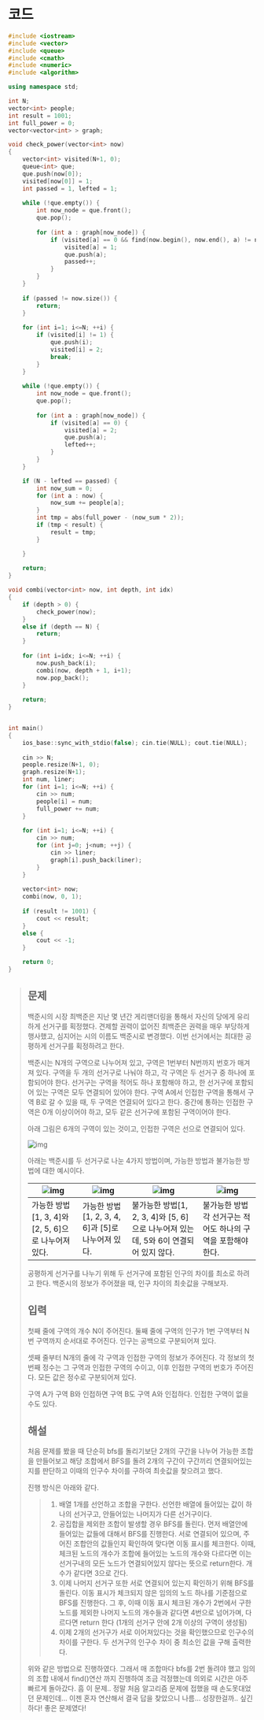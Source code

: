 # 코드

```c++
#include <iostream>
#include <vector>
#include <queue>
#include <cmath>
#include <numeric>
#include <algorithm>

using namespace std;

int N;
vector<int> people;
int result = 1001;
int full_power = 0;
vector<vector<int> > graph;

void check_power(vector<int> now)
{
    vector<int> visited(N+1, 0);
    queue<int> que;
    que.push(now[0]);
    visited[now[0]] = 1;
    int passed = 1, lefted = 1;
    
    while (!que.empty()) {
        int now_node = que.front();
        que.pop();
        
        for (int a : graph[now_node]) {
            if (visited[a] == 0 && find(now.begin(), now.end(), a) != now.end()) {
                visited[a] = 1;
                que.push(a);
                passed++;
            }
        }
    }
    
    if (passed != now.size()) {
        return;
    }
    
    for (int i=1; i<=N; ++i) {
        if (visited[i] != 1) {
            que.push(i);
            visited[i] = 2;
            break;
        }
    }
    
    while (!que.empty()) {
        int now_node = que.front();
        que.pop();
        
        for (int a : graph[now_node]) {
            if (visited[a] == 0) {
                visited[a] = 2;
                que.push(a);
                lefted++;
            }
        }
    }

    if (N - lefted == passed) {
        int now_sum = 0;
        for (int a : now) {
            now_sum += people[a];
        }
        int tmp = abs(full_power - (now_sum * 2));
        if (tmp < result) {
            result = tmp;
        }

    }
    
    return;
}

void combi(vector<int> now, int depth, int idx)
{
    if (depth > 0) {
        check_power(now);
    }
    else if (depth == N) {
        return;
    }
    
    for (int i=idx; i<=N; ++i) {
        now.push_back(i);
        combi(now, depth + 1, i+1);
        now.pop_back();
    }
    
    return;
}


int main()
{
    ios_base::sync_with_stdio(false); cin.tie(NULL); cout.tie(NULL);
    
    cin >> N;
    people.resize(N+1, 0);
    graph.resize(N+1);
    int num, liner;
    for (int i=1; i<=N; ++i) {
        cin >> num;
        people[i] = num;
        full_power += num;
    }
    
    for (int i=1; i<=N; ++i) {
        cin >> num;
        for (int j=0; j<num; ++j) {
            cin >> liner;
            graph[i].push_back(liner);
        }
    }
    
    vector<int> now;
    combi(now, 0, 1);
    
    if (result != 1001) {
        cout << result;
    }
    else {
        cout << -1;
    }

    return 0;
}

```



> ## 문제
>
> 백준시의 시장 최백준은 지난 몇 년간 게리맨더링을 통해서 자신의 당에게 유리하게 선거구를 획정했다. 견제할 권력이 없어진 최백준은 권력을 매우 부당하게 행사했고, 심지어는 시의 이름도 백준시로 변경했다. 이번 선거에서는 최대한 공평하게 선거구를 획정하려고 한다.
>
> 백준시는 N개의 구역으로 나누어져 있고, 구역은 1번부터 N번까지 번호가 매겨져 있다. 구역을 두 개의 선거구로 나눠야 하고, 각 구역은 두 선거구 중 하나에 포함되어야 한다. 선거구는 구역을 적어도 하나 포함해야 하고, 한 선거구에 포함되어 있는 구역은 모두 연결되어 있어야 한다. 구역 A에서 인접한 구역을 통해서 구역 B로 갈 수 있을 때, 두 구역은 연결되어 있다고 한다. 중간에 통하는 인접한 구역은 0개 이상이어야 하고, 모두 같은 선거구에 포함된 구역이어야 한다.
>
> 아래 그림은 6개의 구역이 있는 것이고, 인접한 구역은 선으로 연결되어 있다.
>
> ![img](https://upload.acmicpc.net/08218f4c-2653-4861-a4c1-e7ce808f3a85/-/preview/)
>
> 아래는 백준시를 두 선거구로 나눈 4가지 방법이며, 가능한 방법과 불가능한 방법에 대한 예시이다.
>
> | ![img](https://upload.acmicpc.net/b82fcf21-6f4c-4797-bda6-215e14099d19/-/preview/) | ![img](https://upload.acmicpc.net/32947e26-4ec4-4b20-99f1-106d8386683d/-/preview/) | ![img](https://upload.acmicpc.net/f5dd6143-c013-46d3-ba4c-dadc48bdf5bc/-/preview/) | ![img](https://upload.acmicpc.net/548b1153-84de-4b85-9697-2561b019a02b/-/preview/) |
> | ------------------------------------------------------------ | ------------------------------------------------------------ | ------------------------------------------------------------ | ------------------------------------------------------------ |
> | 가능한 방법[1, 3, 4]와 [2, 5, 6]으로 나누어져 있다.          | 가능한 방법[1, 2, 3, 4, 6]과 [5]로 나누어져 있다.            | 불가능한 방법[1, 2, 3, 4]와 [5, 6]으로 나누어져 있는데, 5와 6이 연결되어 있지 않다. | 불가능한 방법각 선거구는 적어도 하나의 구역을 포함해야 한다. |
>
> 공평하게 선거구를 나누기 위해 두 선거구에 포함된 인구의 차이를 최소로 하려고 한다. 백준시의 정보가 주어졌을 때, 인구 차이의 최솟값을 구해보자.
>
> ## 입력
>
> 첫째 줄에 구역의 개수 N이 주어진다. 둘째 줄에 구역의 인구가 1번 구역부터 N번 구역까지 순서대로 주어진다. 인구는 공백으로 구분되어져 있다.
>
> 셋째 줄부터 N개의 줄에 각 구역과 인접한 구역의 정보가 주어진다. 각 정보의 첫 번째 정수는 그 구역과 인접한 구역의 수이고, 이후 인접한 구역의 번호가 주어진다. 모든 값은 정수로 구분되어져 있다.
>
> 구역 A가 구역 B와 인접하면 구역 B도 구역 A와 인접하다. 인접한 구역이 없을 수도 있다.
>
> ## 해설
>
> 처음 문제를 봤을 때 단순히 bfs를 돌리기보단 2개의 구간을 나누어 가능한 조합을 만들어보고 해당 조합에서 BFS를 돌려 2개의 구간이 구간끼리 연결되어있는지를 판단하고 이때의 인구수 차이를 구하여 최솟값을 찾으려고 했다.
>
> 진행 방식은 아래와 같다.
>
> > 1. 배열 1개를 선언하고 조합을 구한다.  선언한 배열에 들어있는 값이 하나의 선거구고, 안들어있는 나머지가 다른 선거구이다.
> > 2. 공집합을 제외한 조합이 발생할 경우 BFS를 돌린다. 먼저 배열안에 들어있는 값들에 대해서 BFS를 진행한다. 서로 연결되어 있으며, 주어진 조합안의 값들인지 확인하여 맞다면 이동 표시를 체크한다. 이때, 체크된 노드의 개수가 조합에 들어있는 노드의 개수와 다르다면 이는 선거구내의 모든 노드가 연결되어있지 않다는 뜻으로 return한다. 개수가 같다면 3으로 간다.
> > 3. 이제 나머지 선거구 또한 서로 연결되어 있는지 확인하기 위해 BFS를 돌린다. 이동 표시가 체크되지 않은 임의의 노드 하나를 기준점으로 BFS를 진행한다. 그 후, 이때 이동 표시 체크된 개수가 2번에서 구한 노드를 제외한 나머지 노드의 개수들과 같다면 4번으로 넘어가며, 다르다면 return 한다 (1개의 선거구 안에 2개 이상의 구역이 생성됨)
> > 4. 이제 2개의 선거구가 서로 이어져있다는 것을 확인했으므로 인구수의 차이를 구한다. 두 선거구의 인구수 차이 중 최소인 값을 구해 출력한다.
>
> 위와 같은 방법으로 진행하였다. 그래서 매 조합마다 bfs를 2번 돌려야 했고 임의의 조합 내에서 find()연산 까지 진행하여 조금 걱정했는데 의외로 시간은 아주 빠르게 돌아갔다. 흠 이 문제.. 정말 처음 알고리즘 문제에 접했을 때 손도못대었던 문제인데... 이젠 혼자 연산해서 결국 답을 찾았으니 나름... 성장한걸까.. 싶긴하다! 좋은 문제였다!

